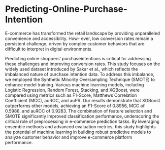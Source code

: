 # Predicting-Online-Purchase-Intention

E-commerce has transformed the retail landscape
by providing unparalleled convenience and accessibility. How-
ever, low conversion rates remain a persistent challenge, driven
by complex customer behaviors that are difficult to interpret
in digital environments. 

Predicting online shoppers’ purchaseintentions is critical for addressing these challenges and improving conversion rates. This study focuses on the widely used
dataset introduced by Sakar et al., which reflects the imbalanced
nature of purchase intention data. To address this imbalance,
we employed the Synthetic Minority Oversampling Technique
(SMOTE) to enhance model training. Various machine learning
models, including Logistic Regression, Random Forest, Stacking,
and XGBoost, were compared using metrics such as F1-Score,
Matthews Correlation Coefficient (MCC), auROC, and auPR.
Our results demonstrate that XGBoost outperforms other
models, achieving an F1-Score of 0.8956, MCC of 0.5988,
and auROC of 0.9283. The combination of feature selection
and SMOTE significantly improved classification performance,
underscoring the critical role of preprocessing in e-commerce
prediction tasks. By leveraging ensemble methods and advanced
evaluation metrics, this study highlights the potential of machine
learning in building robust predictive models to analyze customer
behavior and improve e-commerce platform performance.

